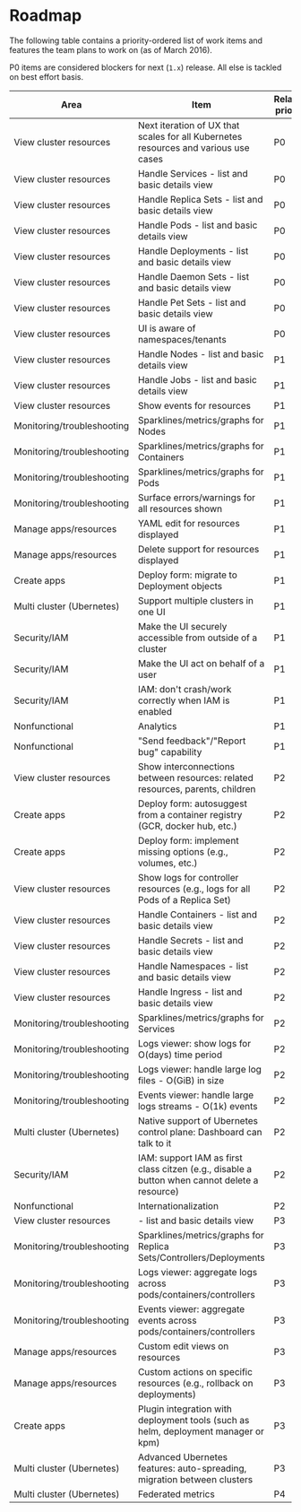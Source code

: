 # Roadmap

The following table contains a priority-ordered list of work items and features the team
plans to work on (as of March 2016).

P0 items are considered blockers for next (`1.x`) release. All else is tackled on best effort basis.

|Area                         |Item                   |Relative priority                 |
|-----------------------------|-----------------------|-------------------------|
|View cluster resources       |Next iteration of UX that scales for all Kubernetes resources and various use cases|P0|
|View cluster resources       |Handle Services - list and basic details view|P0|
|View cluster resources       |Handle Replica Sets - list and basic details view|P0|
|View cluster resources       |Handle Pods - list and basic details view|P0|
|View cluster resources       |Handle Deployments - list and basic details view|P0|
|View cluster resources       |Handle Daemon Sets - list and basic details view|P0|
|View cluster resources       |Handle Pet Sets - list and basic details view|P0|
|View cluster resources       |UI is aware of namespaces/tenants|P0|
|View cluster resources       |Handle Nodes - list and basic details view|P1|
|View cluster resources       |Handle Jobs - list and basic details view|P1|
|View cluster resources       |Show events for resources|P1|
|Monitoring/troubleshooting   |Sparklines/metrics/graphs for Nodes|P1|
|Monitoring/troubleshooting   |Sparklines/metrics/graphs for Containers|P1|
|Monitoring/troubleshooting   |Sparklines/metrics/graphs for Pods|P1|
|Monitoring/troubleshooting   |Surface errors/warnings for all resources shown|P1|
|Manage apps/resources        |YAML edit for resources displayed|P1|
|Manage apps/resources        |Delete support for resources displayed|P1|
|Create apps                  |Deploy form: migrate to Deployment objects|P1|
|Multi cluster (Ubernetes)    |Support multiple clusters in one UI|P1|
|Security/IAM                 |Make the UI securely accessible from outside of a cluster|P1|
|Security/IAM                 |Make the UI act on behalf of a user|P1|
|Security/IAM                 |IAM: don't crash/work correctly when IAM is enabled|P1|
|Nonfunctional                |Analytics|P1|
|Nonfunctional                |"Send feedback"/"Report bug" capability|P1|
|View cluster resources       |Show interconnections between resources: related resources, parents, children|P2|
|Create apps                  |Deploy form: autosuggest from a container registry (GCR, docker hub, etc.)|P2|
|Create apps                  |Deploy form: implement missing options (e.g., volumes, etc.)|P2|
|View cluster resources       |Show logs for controller resources (e.g., logs for all Pods of a Replica Set)|P2|
|View cluster resources       |Handle Containers - list and basic details view|P2|
|View cluster resources       |Handle Secrets - list and basic details view|P2|
|View cluster resources       |Handle Namespaces - list and basic details view|P2|
|View cluster resources       |Handle Ingress - list and basic details view|P2|
|Monitoring/troubleshooting   |Sparklines/metrics/graphs for Services|P2|
|Monitoring/troubleshooting   |Logs viewer: show logs for O(days) time period|P2|
|Monitoring/troubleshooting   |Logs viewer: handle large log files - O(GiB) in size|P2|
|Monitoring/troubleshooting   |Events viewer: handle large logs streams - O(1k) events|P2|
|Multi cluster (Ubernetes)    |Native support of Ubernetes control plane: Dashboard can talk to it|P2|
|Security/IAM                 |IAM: support IAM as first class citzen (e.g., disable a button when cannot delete a resource)|P2|
|Nonfunctional                |Internationalization|P2|
|View cluster resources       |<other resources> - list and basic details view|P3|
|Monitoring/troubleshooting   |Sparklines/metrics/graphs for Replica Sets/Controllers/Deployments|P3|
|Monitoring/troubleshooting   |Logs viewer: aggregate logs across pods/containers/controllers|P3|
|Monitoring/troubleshooting   |Events viewer: aggregate events across pods/containers/controllers|P3|
|Manage apps/resources        |Custom edit views on resources|P3|
|Manage apps/resources        |Custom actions on specific resources (e.g., rollback on deployments)|P3|
|Create apps                  |Plugin integration with deployment tools (such as helm, deployment manager or kpm)|P3|
|Multi cluster (Ubernetes)    |Advanced Ubernetes features: auto-spreading, migration between clusters|P3|
|Multi cluster (Ubernetes)    |Federated metrics|P4|
